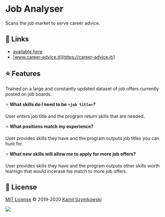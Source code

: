 # Job Analyser
Scans the job market to serve career advice.

## 🔗 Links
* [available here](https://job-analyser-uhsgzgqgyy3eg9sgnc2qhe.streamlit.app/)
* [www.career-advice.it](https://career-advice.it/)


## ⭐ Features

Trained on a large and constantly updated dataset of job offers currently posted on job boards.

⭐ **What skills do I need to be `<job title>`?**

User enters job title and the program return skills that are needed.

⭐ **What positions match my experience?**

User provides skills they have and the program outputs job titles you can hunt for.

⭐ **What new skills will allow me to apply for more job offers?**

User provides skills they have and the program outputs other skills worth learnign that would incerase his match to more job offers.


## 📄 License
[MIT License](https://choosealicense.com/licenses/mit/) ©️ 2019-2020 [Kamil Szymkowski](https://github.com/SzymkowskiDev "Get in touch!")

[![](https://img.shields.io/badge/license-MIT-green?style=plastic)](https://choosealicense.com/licenses/mit/)





